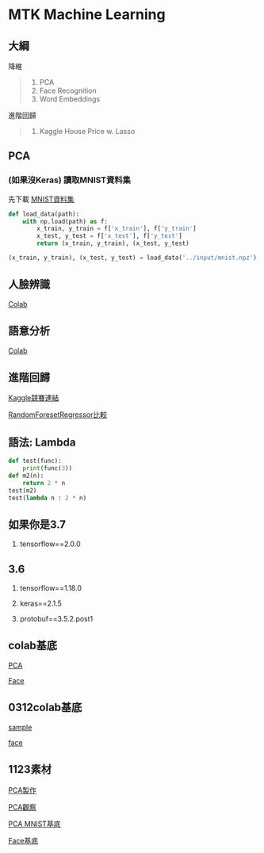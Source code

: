 # MTK Machine Learning

## 大綱

降維

> 1. PCA
> 2. Face Recognition
> 3. Word Embeddings

進階回歸

> 1. Kaggle House Price w. Lasso

## PCA

### (如果沒Keras) 讀取MNIST資料集

先下載 [MNIST資料集](https://storage.googleapis.com/tensorflow/tf-keras-datasets/mnist.npz)

```python
def load_data(path):
    with np.load(path) as f:
        x_train, y_train = f['x_train'], f['y_train']
        x_test, y_test = f['x_test'], f['y_test']
        return (x_train, y_train), (x_test, y_test)

(x_train, y_train), (x_test, y_test) = load_data('../input/mnist.npz')
```

## 人臉辨識

[Colab](https://colab.research.google.com/drive/1pk1Vnqh5S0eEZq99BmItU12CNah4D_It)



## 語意分析

[Colab](https://colab.research.google.com/drive/1QXW5-A-Wxx1fsPxpyYFs6E-S3bVtuMTU)

## 進階回歸

[Kaggle競賽連結](https://www.kaggle.com/c/house-prices-advanced-regression-techniques)

[RandomForesetRegressor比較](https://github.com/Elwing-Chou/MLDemo/blob/master/hourseprice.ipynb)

## 語法: Lambda

```python
def test(func):
    print(func(3))
def m2(n):
    return 2 * n
test(m2)
test(lambda n : 2 * n)

```

## 如果你是3.7

1. tensorflow==2.0.0

## 3.6
1. tensorflow==1.18.0

2. keras==2.1.5

3. protobuf==3.5.2.post1

## colab基底

[PCA](https://colab.research.google.com/drive/1pi0IXMPqNYwoeGYxHuflesjUe5h-nhTR)

[Face](https://colab.research.google.com/drive/19U7o4lpLU2Tl2Bw9kXWDuBHF8udfVtff)

## 0312colab基底

[sample](https://colab.research.google.com/drive/1JZR6Rl1BDYGD60g6iTbnR8NDDO62uo7G)

[face](https://colab.research.google.com/drive/1GIbcYKP54QmOWCt2T2GsBNP7vX8lFSvR)

## 1123素材

[PCA製作](https://colab.research.google.com/drive/14Q5OH8YPiFTGeW_uYY_LyMe6hw1ydJ3Q?usp=sharing)

[PCA觀察](https://colab.research.google.com/drive/11YJK9SdttgQeeZ-WzWockha5ThzJbTgj?usp=sharing)

[PCA MNIST基底](https://colab.research.google.com/drive/1kVFZjVg4XZjcW6yFXueDqIzndC95mxCI?usp=sharing)


[Face基底](https://colab.research.google.com/drive/1fe7_ewgj8PM9320_R2VXIPURzr9I2pIS?usp=sharing)
